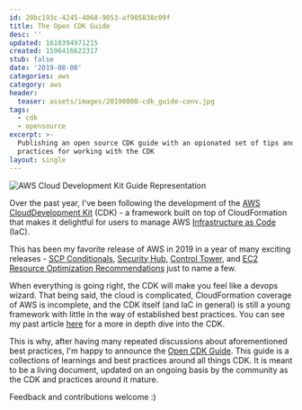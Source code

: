 ```yaml
---
id: 20bc193c-4245-4068-9053-af905838c09f
title: The Open CDK Guide
desc: ''
updated: 1610394971215
created: 1596416622317
stub: false
date: '2019-08-08'
categories: aws
category: aws
header:
  teaser: assets/images/20190808-cdk_guide-conv.jpg
tags:
  - cdk
  - opensource
excerpt: >-
  Publishing an open source CDK guide with an opionated set of tips and best
  practices for working with the CDK
layout: single
---
```


![AWS Cloud Development Kit Guide Representation](/assets/images/20190808-cdk_guide-conv.jpg)

Over the past year, I've been following the development of the [AWS CloudDevelopment Kit](https://github.com/aws/aws-cdk) (CDK) - a framework built on top of CloudFormation that makes it delightful for users to manage AWS [Infrastructure as Code](https://en.wikipedia.org/wiki/Infrastructure_as_code) (IaC).

This has been my favorite release of AWS in 2019 in a year of many exciting releases - [SCP Conditionals](https://aws.amazon.com/about-aws/whats-new/2019/03/service-control-policies-enable-fine-grained-permission-controls/), [Security Hub](https://aws.amazon.com/blogs/aws/aws-security-hub-now-generally-available/), [Control Tower](https://aws.amazon.com/about-aws/whats-new/2019/06/aws-control-tower-is-now-generally-available/), and [EC2 Resource Optimization Recommendations](https://aws.amazon.com/about-aws/whats-new/2019/07/introducing-amazon-ec2-resource-optimization-recommendations/) just to name a few.

When everything is going right, the CDK will make you feel like a devops wizard. That being said, the cloud is complicated, CloudFormation coverage of AWS is incomplete, and the CDK itself (and IaC in general) is still a young framework with little in the way of established best practices. You can see my past article [here](https://kevinslin.com/aws/cdk_all_the_things/) for a more in depth dive into the CDK.

This is why, after having many repeated discussions about aforementioned best practices, I'm happy to announce the [Open CDK Guide](https://github.com/kevinslin/open-cdk). This guide is a collections of learnings and best practices around all things CDK. It is meant to be a living document, updated on an ongoing basis by the community as the CDK and practices around it mature.

Feedback and contributions welcome :)


